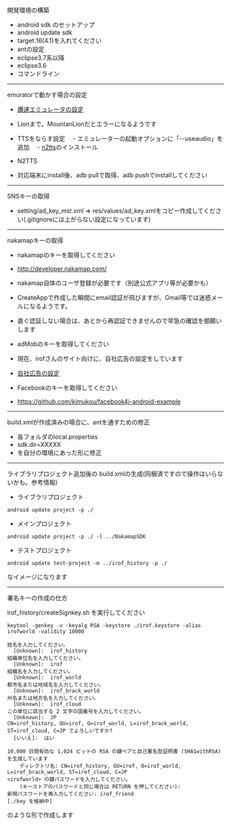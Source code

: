 開発環境の構築

- android sdk のセットアップ
 - android update sdk
 - target:16(4.1)を入れてください
- antの設定
 - eclipse3.7系以降
 - eclipse3.6
 - コマンドライン
 
------
emuratorで動かす場合の設定

 - [爆速エミュレータの設定](http://dev.classmethod.jp/smartphone/build-fast-android-emulator/)
  - Lionまで。MountanLionだとエラーになるようです
  
 - TTSをならす設定
 　- エミュレーターの起動オプションに「--useaudio」を追加
 　- [n2tts](https://play.google.com/store/apps/details?id=jp.kddilabs.n2tts)のインストール
 
 - N2TTS
  - 対応端末にinstall後、adb pullで取得、adb pushでinstallしてください

------
SNSキーの取得

 - setting/ad_key_mst.xml => res/values/ad_key.xmlをコピー作成してください(.gitignoreには上がらない設定になっています)


------
nakamapキーの取得
 - nakamapのキーを取得してください
  - http://developer.nakamap.com/
  - nakamap自体のユーザ登録が必要です（別途公式アプリ等が必要かも）
  - CreateAppで作成した瞬間にemail認証が飛びますが、Gmail等では迷惑メールになるようです。
  - 直ぐ認証しない場合は、あとから再認証できませんので早急の確認を御願いします
  
 - adMobのキーを取得してください
  - 現在、irofさんのサイト向けに、自社広告の設定をしています
  - [自社広告の設定](http://support.google.com/admob/bin/answer.py?hl=ja&answer=1619751&topic=1619748&ctx=topic)

 - Facebookのキーを取得してください
  - https://github.com/kimukou/facebook4j-android-example

  
------
build.xmlが作成済みの場合に、antを通すための修正

- 各フォルダのlocal.properties
 - sdk.dir=XXXXX
 - を自分の環境にあった形に修正
 
------
ライブラリプロジェクト追加後の build.xmlの生成(同梱済ですので操作はいらないかも。参考情報)

- ライブラリプロジェクト  
```
android update project -p ./  
```
- メインプロジェクト  
```
android update project -p ./ -l ../NakamapSDK  
```
- テストプロジェクト  
```
android update test-project -m ../irof_history -p ./   
```

なイメージになります

------
署名キーの作成の仕方

irof_history/createSignkey.sh を実行してください

```
keytool -genkey -v -keyalg RSA -keystore ./irof.keystore -alias irofworld -validity 10000

姓名を入力してください。
  [Unknown]:  irof_history
組織単位名を入力してください。
  [Unknown]:  irof
組織名を入力してください。
  [Unknown]:  irof_world
都市名または地域名を入力してください。
  [Unknown]:  irof_brack_world
州名または地方名を入力してください。
  [Unknown]:  irof_cloud
この単位に該当する 2 文字の国番号を入力してください。
  [Unknown]:  JP
CN=irof_history, OU=irof, O=irof_world, L=irof_brack_world, ST=irof_cloud, C=JP でよろしいですか?
  [いいえ]:  はい

10,000 日間有効な 1,024 ビットの RSA の鍵ペアと自己署名型証明書 (SHA1withRSA) を生成しています
    ディレクトリ名: CN=irof_history, OU=irof, O=irof_world, L=irof_brack_world, ST=irof_cloud, C=JP
<irofworld> の鍵パスワードを入力してください。
    (キーストアのパスワードと同じ場合は RETURN を押してください):  
新規パスワードを再入力してください: irof_friend
[./key を格納中]
```

のような形で作成します

